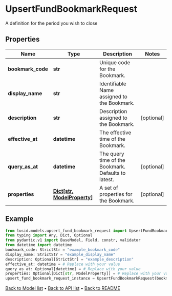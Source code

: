 # UpsertFundBookmarkRequest

A definition for the period you wish to close
## Properties
Name | Type | Description | Notes
------------ | ------------- | ------------- | -------------
**bookmark_code** | **str** | Unique code for the Bookmark. | 
**display_name** | **str** | Identifiable Name assigned to the Bookmark. | 
**description** | **str** | Description assigned to the Bookmark. | [optional] 
**effective_at** | **datetime** | The effective time of the Bookmark. | 
**query_as_at** | **datetime** | The query time of the Bookmark. Defaults to latest. | [optional] 
**properties** | [**Dict[str, ModelProperty]**](ModelProperty.md) | A set of properties for the Bookmark. | [optional] 
## Example

```python
from lusid.models.upsert_fund_bookmark_request import UpsertFundBookmarkRequest
from typing import Any, Dict, Optional
from pydantic.v1 import BaseModel, Field, constr, validator
from datetime import datetime
bookmark_code: StrictStr = "example_bookmark_code"
display_name: StrictStr = "example_display_name"
description: Optional[StrictStr] = "example_description"
effective_at: datetime = # Replace with your value
query_as_at: Optional[datetime] = # Replace with your value
properties: Optional[Dict[str, ModelProperty]] = # Replace with your value
upsert_fund_bookmark_request_instance = UpsertFundBookmarkRequest(bookmark_code=bookmark_code, display_name=display_name, description=description, effective_at=effective_at, query_as_at=query_as_at, properties=properties)

```

[Back to Model list](../README.md#documentation-for-models) &#8226; [Back to API list](../README.md#documentation-for-api-endpoints) &#8226; [Back to README](../README.md)

